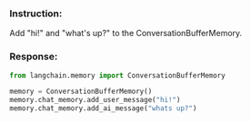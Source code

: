 ### Instruction:
Add "hi!" and "what's up?" to the ConversationBufferMemory.

### Response:
```python
from langchain.memory import ConversationBufferMemory

memory = ConversationBufferMemory()
memory.chat_memory.add_user_message("hi!")
memory.chat_memory.add_ai_message("whats up?")
```